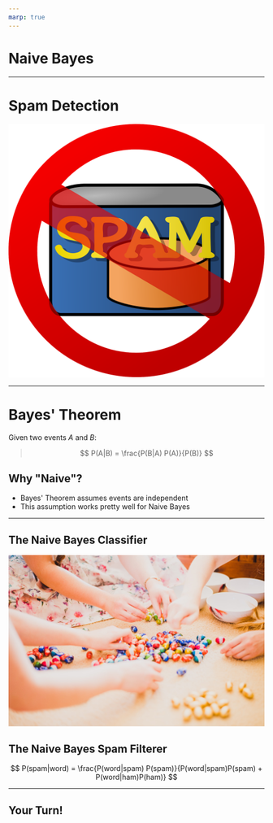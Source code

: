 ```yaml
---
marp: true
---
```


# Naive Bayes

<!--
This unit is about an algorithm called "Naive Bayes". It is one of the most popular classifier algorithms, especially for spam
detection and filtering.

-->

---

# Spam Detection

![](res/no_spam.png)

<!--
One of the most common uses of Naive Bayes is in spam detection. It is one of the simplest algorithms to use for detecting
"spammy" language in a block of text (for example, an email).

Image Details:
* [no_spam.png](https://pixabay.com/vectors/email-mail-spam-message-e-mail-29853/): Pixabay License

-->

---

# Bayes' Theorem

Given two events $A$ and $B$:

> $$ P(A|B) = \frac{P(B|A) P(A)}{P(B)} $$

<!--
Don't need to go too into detail on Bayes Theorem. Just know that it is based on conditional probability of one event given
another, and it is the basis of the Naive Bayes algorithm, as well as the entire field of Bayesian Statistics!

Bayes' Theorem allows us to calculate the probability of one event (A) given another event (B), if we know the probability of
the reverse conditionality, B given A.

-->

## Why "Naive"?

- Bayes' Theorem assumes events are independent
- This assumption works pretty well for Naive Bayes

<!--
The "naive" assumption can actually be extended from independence to low multicollinearity, or "almost" independence. This is
never actually true, and can be cause for error. Naive Bayes does not perform well for more complex tasks; NLP is usually a
better choice. But for spam detection, Naive Bayes works well.

-->

---

## The Naive Bayes Classifier

![](res/sorting_eggs.jpeg)

<!--
The Naive Bayes classifier is one of the simplest but most effective classifiers.

The classifier calculates the conditional probability of seeing all of the options, given the data, and just chooses the option
with the highest probability.

Image Details:
[sorting_eggs.jpeg](https://unsplash.com/photos/BiZ-_6kNjbI): Unsplash License

-->

## The Naive Bayes Spam Filterer

$$ P(spam|word) = \frac{P(word|spam) P(spam)}{P(word|spam)P(spam) + P(word|ham)P(ham)} $$

<!--
Walk students through this formula.

- "spam" is the event a given email is spam. $P(spam)$ is usually set as a threshold, e.g. 5% of all emails are spam.
- "word" is the event of seeing a given word. $P(word|spam)$ and $P(word|ham)$ are usually set by the user. For example,
"GIVEAWAY" is likely to be a spammy word. These can also be set using historical data.
- "ham" is the event a given email is not spam. $P(ham)$ is $1 - P(spam)$.

-->

---

## Your Turn!

<!--
Direct students to the colab.

-->
